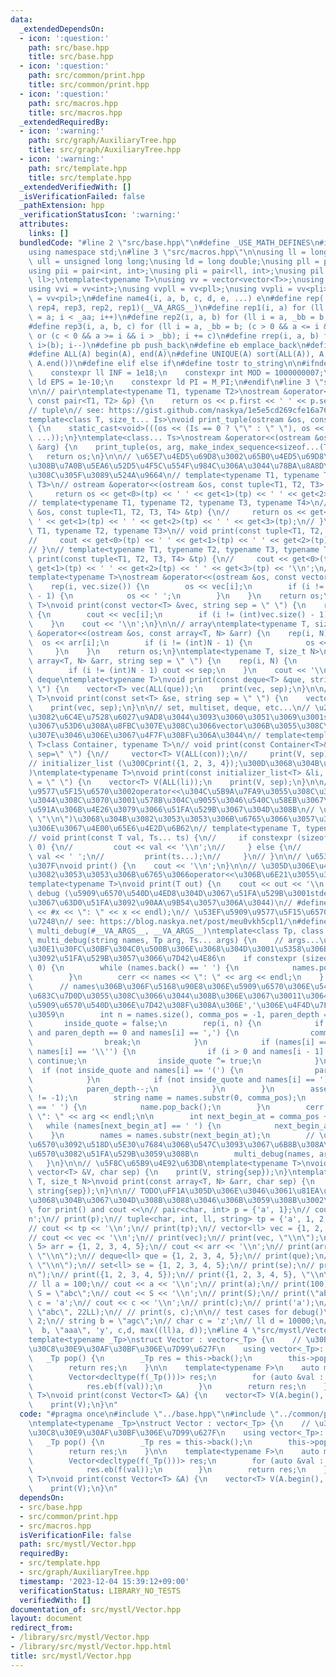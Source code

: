 ```yaml
---
data:
  _extendedDependsOn:
  - icon: ':question:'
    path: src/base.hpp
    title: src/base.hpp
  - icon: ':question:'
    path: src/common/print.hpp
    title: src/common/print.hpp
  - icon: ':question:'
    path: src/macros.hpp
    title: src/macros.hpp
  _extendedRequiredBy:
  - icon: ':warning:'
    path: src/graph/AuxiliaryTree.hpp
    title: src/graph/AuxiliaryTree.hpp
  - icon: ':warning:'
    path: src/template.hpp
    title: src/template.hpp
  _extendedVerifiedWith: []
  _isVerificationFailed: false
  _pathExtension: hpp
  _verificationStatusIcon: ':warning:'
  attributes:
    links: []
  bundledCode: "#line 2 \"src/base.hpp\"\n#define _USE_MATH_DEFINES\n#include <bits/stdc++.h>\n\
    using namespace std;\n#line 3 \"src/macros.hpp\"\n\nusing ll = long long;\nusing\
    \ ull = unsigned long long;\nusing ld = long double;\nusing pll = pair<ll, ll>;\n\
    using pii = pair<int, int>;\nusing pli = pair<ll, int>;\nusing pil = pair<int,\
    \ ll>;\ntemplate<typename T>\nusing vv = vector<vector<T>>;\nusing vvl = vv<ll>;\n\
    using vvi = vv<int>;\nusing vvpll = vv<pll>;\nusing vvpli = vv<pli>;\nusing vvpil\
    \ = vv<pil>;\n#define name4(i, a, b, c, d, e, ...) e\n#define rep(...) name4(__VA_ARGS__,\
    \ rep4, rep3, rep2, rep1)(__VA_ARGS__)\n#define rep1(i, a) for (ll i = 0, _aa\
    \ = a; i < _aa; i++)\n#define rep2(i, a, b) for (ll i = a, _bb = b; i < _bb; i++)\n\
    #define rep3(i, a, b, c) for (ll i = a, _bb = b; (c > 0 && a <= i && i < _bb)\
    \ or (c < 0 && a >= i && i > _bb); i += c)\n#define rrep(i, a, b) for (ll i=(a);\
    \ i>(b); i--)\n#define pb push_back\n#define eb emplace_back\n#define mkp make_pair\n\
    #define ALL(A) begin(A), end(A)\n#define UNIQUE(A) sort(ALL(A)), A.erase(unique(ALL(A)),\
    \ A.end())\n#define elif else if\n#define tostr to_string\n\n#ifndef CONSTANTS\n\
    \    constexpr ll INF = 1e18;\n    constexpr int MOD = 1000000007;\n    constexpr\
    \ ld EPS = 1e-10;\n    constexpr ld PI = M_PI;\n#endif\n#line 3 \"src/common/print.hpp\"\
    \n\n// pair\ntemplate<typename T1, typename T2>\nostream &operator<<(ostream &os,\
    \ const pair<T1, T2> &p) {\n    return os << p.first << ' ' << p.second;\n}\n\n\
    // tuple\n// see: https://gist.github.com/naskya/1e5e5cd269cfe16a76988378a60e2ca3#file-debug_print-hpp-L150\n\
    template<class T, size_t... Is>\nvoid print_tuple(ostream &os, const T &arg, index_sequence<Is...>)\
    \ {\n    static_cast<void>(((os << (Is == 0 ? \"\" : \" \"), os << get<Is>(arg)),\
    \ ...));\n}\ntemplate<class... Ts>\nostream &operator<<(ostream &os, const tuple<Ts...>\
    \ &arg) {\n    print_tuple(os, arg, make_index_sequence<sizeof...(Ts)>());\n \
    \   return os;\n}\n\n// \u65E7\u4ED5\u69D8\u3002\u65B0\u4ED5\u69D8\u3067\u3042\
    \u308B\u7A0B\u5EA6\u52D5\u4F5C\u554F\u984C\u306A\u3044\u78BA\u8A8D\u304C\u53D6\
    \u308C\u305F\u3089\u524A\u9664\n// template<typename T1, typename T2, typename\
    \ T3>\n// ostream &operator<<(ostream &os, const tuple<T1, T2, T3> &tp) {\n//\
    \     return os << get<0>(tp) << ' ' << get<1>(tp) << ' ' << get<2>(tp);\n// }\n\
    // template<typename T1, typename T2, typename T3, typename T4>\n// ostream &operator<<(ostream\
    \ &os, const tuple<T1, T2, T3, T4> &tp) {\n//     return os << get<0>(tp) << '\
    \ ' << get<1>(tp) << ' ' << get<2>(tp) << ' ' << get<3>(tp);\n// }\n// template<typename\
    \ T1, typename T2, typename T3>\n// void print(const tuple<T1, T2, T3> &tp) {\n\
    //     cout << get<0>(tp) << ' ' << get<1>(tp) << ' ' << get<2>(tp) << '\\n';\n\
    // }\n// template<typename T1, typename T2, typename T3, typename T4>\n// void\
    \ print(const tuple<T1, T2, T3, T4> &tp) {\n//     cout << get<0>(tp) << ' ' <<\
    \ get<1>(tp) << ' ' << get<2>(tp) << ' ' << get<3>(tp) << '\\n';\n// }\n\n// vector\n\
    template<typename T>\nostream &operator<<(ostream &os, const vector<T> &vec) {\n\
    \    rep(i, vec.size()) {\n        os << vec[i];\n        if (i != (int)vec.size()\
    \ - 1) {\n            os << ' ';\n        }\n    }\n    return os;\n}\ntemplate<typename\
    \ T>\nvoid print(const vector<T> &vec, string sep = \" \") {\n    rep(i, vec.size())\
    \ {\n        cout << vec[i];\n        if (i != (int)vec.size() - 1) cout << sep;\n\
    \    }\n    cout << '\\n';\n}\n\n// array\ntemplate<typename T, size_t N>\nostream\
    \ &operator<<(ostream &os, const array<T, N> &arr) {\n    rep(i, N) {\n      \
    \  os << arr[i];\n        if (i != (int)N - 1) {\n            os << ' ';\n   \
    \     }\n    }\n    return os;\n}\ntemplate<typename T, size_t N>\nvoid print(const\
    \ array<T, N> &arr, string sep = \" \") {\n    rep(i, N) {\n        cout << arr[i];\n\
    \        if (i != (int)N - 1) cout << sep;\n    }\n    cout << '\\n';\n}\n\n//\
    \ deque\ntemplate<typename T>\nvoid print(const deque<T> &que, string sep = \"\
    \ \") {\n    vector<T> vec(ALL(que));\n    print(vec, sep);\n}\n\n// set\ntemplate<typename\
    \ T>\nvoid print(const set<T> &se, string sep = \" \") {\n    vector<T> vec(ALL(se));\n\
    \    print(vec, sep);\n}\n\n// set, multiset, deque, etc...\n// \u203B\u3068\u3066\
    \u3082\u6C4E\u7528\u6027\u9AD8\u3044\u3093\u3060\u3051\u3069\u3001string\u307E\
    \u3067\u53D6\u308A\u8FBC\u307E\u308C\u3066vector\u306B\u3055\u308C\u3066\u3057\
    \u307E\u3046\u306E\u3067\u4F7F\u308F\u306A\u3044\n// template<template<typename\
    \ T>class Container, typename T>\n// void print(const Container<T>& con, string\
    \ sep=\" \") {\n//     vector<T> V(ALL(con));\n//     print(V, sep);\n// }\n\n\
    // initializer_list (\u300Cprint({1, 2, 3, 4});\u300D\u3068\u304B\u3067\u304D\u308B\
    )\ntemplate<typename T>\nvoid print(const initializer_list<T> &li, string sep\
    \ = \" \") {\n    vector<T> V(ALL(li));\n    print(V, sep);\n}\n\n// \u53EF\u5909\
    \u9577\u5F15\u6570\u3002operator<<\u304C\u5B9A\u7FA9\u3055\u308C\u3066\u3055\u3048\
    \u3044\u308C\u3070\u3001\u578B\u304C\u9055\u3046\u540C\u58EB\u3067\u3082\u96D1\
    \u591A\u306B\u4E26\u3079\u3066\u51FA\u529B\u3067\u304D\u308B\n// \u203Bprint(vector,\
    \ \"\\n\")\u3068\u304B\u3082\u3053\u3053\u306B\u6765\u3066\u3057\u307E\u3063\u305F\
    \u306E\u3067\u4E00\u65E6\u4E2D\u6B62\n// template<typename T, typename... Ts>\n\
    // void print(const T val, Ts... ts) {\n//     if constexpr (sizeof...(Ts) ==\
    \ 0) {\n//         cout << val << '\\n';\n//     } else {\n//         cout <<\
    \ val << ' ';\n//         print(ts...);\n//     }\n// }\n\n// \u6539\u884C\u306E\
    \u307F\nvoid print() {\n    cout << '\\n';\n}\n\n// \u305D\u306E\u4ED6 (pair,tuple,string\u7B49\
    \u3082\u3053\u3053\u306B\u6765\u3066operator<<\u306B\u6E21\u3055\u308C\u308B)\n\
    template<typename T>\nvoid print(T out) {\n    cout << out << '\\n';\n}\n\n//\
    \ debug (\u5909\u6570\u540D\u4ED8\u304D\u3067\u51FA\u529B\u3001stderr\u306A\u306E\
    \u3067\u63D0\u51FA\u3092\u90AA\u9B54\u3057\u306A\u3044)\n// #define debug(x) (cerr\
    \ << #x << \": \" << x << endl);\n// \u53EF\u5909\u9577\u5F15\u6570\u5BFE\u5FDC\
    \u7248\n// see: https://blog.naskya.net/post/meu0vkh5cpl1/\n#define debug(...)\
    \ multi_debug(#__VA_ARGS__, __VA_ARGS__)\ntemplate<class Tp, class... Ts>\nvoid\
    \ multi_debug(string names, Tp arg, Ts... args) {\n    // args...\u306E\u30D1\u30E9\
    \u30E1\u30FC\u30BF\u304C0\u500B\u306E\u3068\u304D\u3001\u5358\u306Barg\u3060\u3051\
    \u3092\u51FA\u529B\u3057\u3066\u7D42\u4E86\n    if constexpr (sizeof...(Ts) ==\
    \ 0) {\n        while (names.back() == ' ') {\n            names.pop_back();\n\
    \        }\n        cerr << names << \": \" << arg << endl;\n    } else {\n  \
    \      // names\u306B\u306F\u5168\u90E8\u306E\u5909\u6570\u306E\u540D\u524D\u304C\
    \u683C\u7D0D\u3055\u308C\u3066\u3044\u308B\u306E\u3067\u30011\u3064\u76EE\u306E\
    \u5909\u6570\u540D\u306E\u7D42\u308F\u308A\u306E','\u306E\u4F4D\u7F6E\u3092\u63A2\
    \u3059\n        int n = names.size(), comma_pos = -1, paren_depth = 0,\n     \
    \       inside_quote = false;\n        rep(i, n) {\n            if (not inside_quote\
    \ and paren_depth == 0 and names[i] == ',') {\n                comma_pos = i;\n\
    \                break;\n            }\n            if (names[i] == '\\\"' or\
    \ names[i] == '\\'') {\n                if (i > 0 and names[i - 1] == '\\\\')\
    \ continue;\n                inside_quote ^= true;\n            }\n          \
    \  if (not inside_quote and names[i] == '(') {\n                paren_depth++;\n\
    \            }\n            if (not inside_quote and names[i] == ')') {\n    \
    \            paren_depth--;\n            }\n        }\n        assert(comma_pos\
    \ != -1);\n        string name = names.substr(0, comma_pos);\n        while (name.back()\
    \ == ' ') {\n            name.pop_back();\n        }\n        cerr << name <<\
    \ \": \" << arg << endl;\n\n        int next_begin_at = comma_pos + 1;\n     \
    \   while (names[next_begin_at] == ' ') {\n            next_begin_at++;\n    \
    \    }\n        names = names.substr(next_begin_at);\n        // \u3053\u306E\u95A2\
    \u6570\u3092\u518D\u5E30\u7684\u306B\u547C\u3093\u3067\u6B8B\u308A\u306E\u5909\
    \u6570\u3082\u51FA\u529B\u3059\u308B\n        multi_debug(names, args...);\n \
    \   }\n}\n\n// \u5F8C\u65B9\u4E92\u63DB\ntemplate<typename T>\nvoid print(const\
    \ vector<T> &V, char sep) {\n    print(V, string{sep});\n}\ntemplate<typename\
    \ T, size_t N>\nvoid print(const array<T, N> &arr, char sep) {\n    print(arr,\
    \ string{sep});\n}\n\n// TODO\uFF1A\u305D\u306E\u3046\u3061\u81EA\u52D5\u5B9F\u884C\
    \u3068\u304B\u3067\u304D\u308B\u3088\u3046\u306B\u3059\u308B\u3002\n// test cases\
    \ for print() and cout <<\n// pair<char, int> p = {'a', 1};\n// cout << p << '\\\
    n';\n// print(p);\n// tuple<char, int, ll, string> tp = {'a', 1, 2, \"abc\"};\n\
    // cout << tp << '\\n';\n// print(tp);\n// vector<ll> vec = {1, 2, 3, 4, 5};\n\
    // cout << vec << '\\n';\n// print(vec);\n// print(vec, \"\\n\");\n// array<ll,\
    \ 5> arr = {1, 2, 3, 4, 5};\n// cout << arr << '\\n';\n// print(arr);\n// print(arr,\
    \ \"\\n\");\n// deque<ll> que = {1, 2, 3, 4, 5};\n// print(que);\n// print(que,\
    \ \"\\n\");\n// set<ll> se = {1, 2, 3, 4, 5};\n// print(se);\n// print(se, \"\\\
    n\");\n// print({1, 2, 3, 4, 5});\n// print({1, 2, 3, 4, 5}, \"\\n\");\n// print();\n\
    // ll a = 100;\n// cout << a << '\\n';\n// print(a);\n// print(100);\n// string\
    \ S = \"abc\";\n// cout << S << '\\n';\n// print(S);\n// print(\"abc\");\n// char\
    \ c = 'a';\n// cout << c << '\\n';\n// print(c);\n// print('a');\n// // print(1,\
    \ \"abc\", 22LL);\n// // print(s, c);\n\n// test cases for debug()\n// int a =\
    \ 2;\n// string b = \"agc\";\n// char c = 'z';\n// ll d = 10000;\n// debug(a,\
    \  b, \"aaa\", 'y', c,d, max((ll)a, d));\n#line 4 \"src/mystl/Vector.hpp\"\n\n\
    template<typename _Tp>\nstruct Vector : vector<_Tp> {\n    // \u30B3\u30F3\u30B9\
    \u30C8\u30E9\u30AF\u30BF\u306E\u7D99\u627F\n    using vector<_Tp>::vector;\n \
    \   _Tp pop() {\n        _Tp res = this->back();\n        this->pop_back();\n\
    \        return res;\n    }\n\n    template<typename F>\n    auto map(F f) {\n\
    \        Vector<decltype(f(_Tp()))> res;\n        for (auto &val : *this) {\n\
    \            res.eb(f(val));\n        }\n        return res;\n    }\n};\n\ntemplate<typename\
    \ T>\nvoid print(const Vector<T> &A) {\n    vector<T> V(A.begin(), A.end());\n\
    \    print(V);\n}\n"
  code: "#pragma once\n#include \"../base.hpp\"\n#include \"../common/print.hpp\"\n\
    \ntemplate<typename _Tp>\nstruct Vector : vector<_Tp> {\n    // \u30B3\u30F3\u30B9\
    \u30C8\u30E9\u30AF\u30BF\u306E\u7D99\u627F\n    using vector<_Tp>::vector;\n \
    \   _Tp pop() {\n        _Tp res = this->back();\n        this->pop_back();\n\
    \        return res;\n    }\n\n    template<typename F>\n    auto map(F f) {\n\
    \        Vector<decltype(f(_Tp()))> res;\n        for (auto &val : *this) {\n\
    \            res.eb(f(val));\n        }\n        return res;\n    }\n};\n\ntemplate<typename\
    \ T>\nvoid print(const Vector<T> &A) {\n    vector<T> V(A.begin(), A.end());\n\
    \    print(V);\n}\n"
  dependsOn:
  - src/base.hpp
  - src/common/print.hpp
  - src/macros.hpp
  isVerificationFile: false
  path: src/mystl/Vector.hpp
  requiredBy:
  - src/template.hpp
  - src/graph/AuxiliaryTree.hpp
  timestamp: '2023-12-04 15:39:12+09:00'
  verificationStatus: LIBRARY_NO_TESTS
  verifiedWith: []
documentation_of: src/mystl/Vector.hpp
layout: document
redirect_from:
- /library/src/mystl/Vector.hpp
- /library/src/mystl/Vector.hpp.html
title: src/mystl/Vector.hpp
---
```

